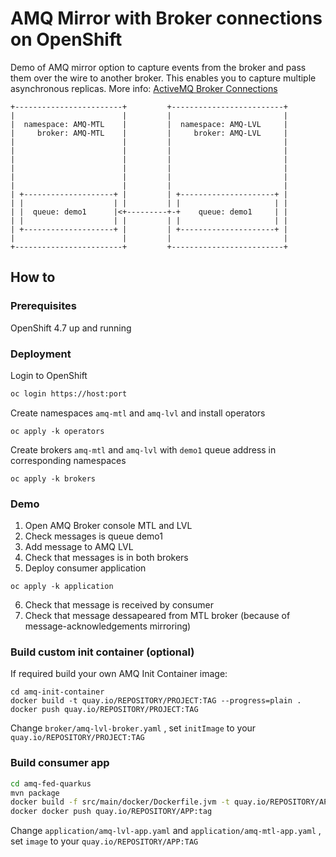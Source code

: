 # AMQ Mirror with Broker connections on OpenShift

Demo of AMQ mirror option to capture events from the broker and pass them over the wire to another broker. This enables you to capture multiple asynchronous replicas. More info: [ActiveMQ Broker Connections](https://activemq.apache.org/components/artemis/documentation/latest/amqp-broker-connections.html#mirror)

```
+------------------------+         +-------------------------+
|                        |         |                         |
|  namespace: AMQ-MTL    |         |  namespace: AMQ-LVL     |
|     broker: AMQ-MTL    |         |     broker: AMQ-LVL     |
|                        |         |                         |
|                        |         |                         |
|                        |         |                         |
|                        |         |                         |
|                        |         |                         |
|                        |         |                         |
| +--------------------+ |         | +---------------------+ |
| |                    | |         | |                     | |
| |  queue: demo1      |<+---------+-+    queue: demo1     | |
| |                    | |         | |                     | |
| +--------------------+ |         | +---------------------+ |
|                        |         |                         |
+------------------------+         +-------------------------+
```

## How to
### Prerequisites
OpenShift 4.7 up and running


### Deployment
Login to OpenShift
```bash
oc login https://host:port
```

Create namespaces `amq-mtl` and `amq-lvl` and install operators
```
oc apply -k operators
```
Create brokers `amq-mtl` and `amq-lvl` with `demo1` queue address in corresponding namespaces 
```
oc apply -k brokers
```
### Demo
1. Open AMQ Broker console MTL and LVL
2. Check messages is queue demo1
3. Add message to AMQ LVL
4. Check that messages is in both brokers
5. Deploy consumer application
```shell
oc apply -k application
```
6. Check that message is received by consumer
7. Check that message dessapeared from MTL broker (because of message-acknowledgements mirroring) 

### Build custom init container (optional)
If required build your own AMQ Init Container image:
```shell
cd amq-init-container
docker build -t quay.io/REPOSITORY/PROJECT:TAG --progress=plain .
docker push quay.io/REPOSITORY/PROJECT:TAG
```
Change `broker/amq-lvl-broker.yaml` , set `initImage` to your `quay.io/REPOSITORY/PROJECT:TAG`

### Build consumer app
```bash
cd amq-fed-quarkus
mvn package
docker build -f src/main/docker/Dockerfile.jvm -t quay.io/REPOSITORY/APP:tag .
docker docker push quay.io/REPOSITORY/APP:tag
```
Change `application/amq-lvl-app.yaml` and `application/amq-mtl-app.yaml` , set `image` to your `quay.io/REPOSITORY/APP:TAG`

